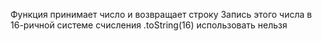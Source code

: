 Функция принимает число и возвращает строку 
Запись этого числа в 16-ричной системе счисления
.toString(16) использовать нельзя